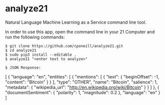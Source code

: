 # analyze21

Natural Language Machine Learning as a Service command line tool.

In order to use this app,  open the command line in your 21 Computer and run the following commands:

    $ git clone https://github.com/cponeill/analyze21.git
    $ cd analyze21
    $ sudo pip3 install --editable .
    $ analyze21 "<enter text to analyze>"

    $ JSON Response:

[
  {
    "language": "en",
    "entities": [
      {
        "mentions": [
          {
            "text": {
              "beginOffset": -1,
              "content": "Bitcoin"
            }
          }
        ],
        "type": "OTHER",
        "name": "Bitcoin",
        "salience": 1,
        "metadata": {
          "wikipedia_url": "http://en.wikipedia.org/wiki/Bitcoin"
        }
      }
    ]
  },
  {
    "documentSentiment": {
      "polarity": 1,
      "magnitude": 0.2
    },
    "language": "en"
  }
]

